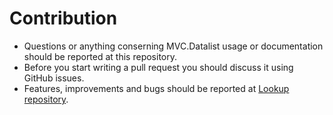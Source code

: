 # Contribution
- Questions or anything conserning MVC.Datalist usage or documentation should be reported at this repository.
- Before you start writing a pull request you should discuss it using GitHub issues.
- Features, improvements and bugs should be reported at [Lookup repository](https://github.com/NonFactors/MVC6.Lookup).
